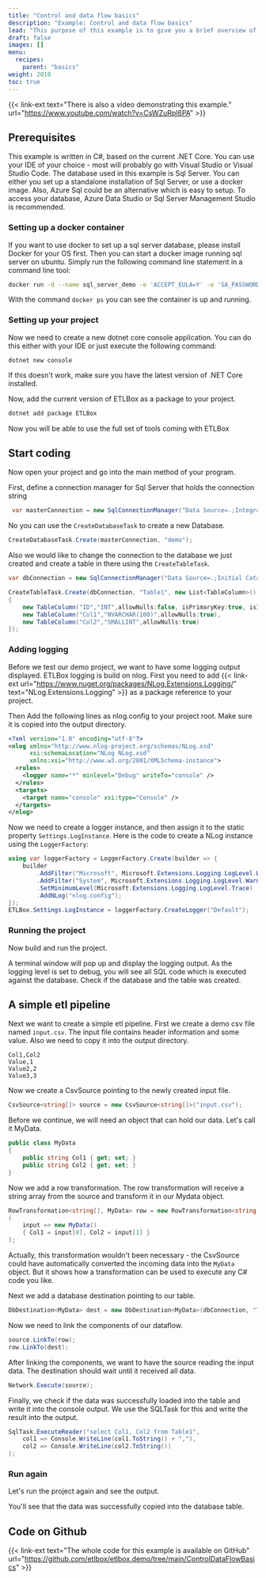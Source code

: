 ```yaml
---
title: "Control and data flow basics"
description: "Example: Control and data flow basics"
lead: "This purpose of this example is to give you a brief overview of the basic concepts of ETLBox. It demonstrates the basic idea of a very simple data flow and shows how to use the ControlFlow objects to manage your database metadata. "
draft: false
images: []
menu:
  recipes:
    parent: "basics"
weight: 2010
toc: true
---
```


{{< link-ext text="There is also a video demonstrating this example." url="https://www.youtube.com/watch?v=CsWZuRpl6PA" >}}

## Prerequisites

This example is written in C#, based on the current .NET Core. You can use your IDE of your choice -
most will probably go with Visual Studio or Visual Studio Code. 
The database used in this example is Sql Server. You can either you set up a standalone installation of Sql Server,
or use a docker image. Also, Azure Sql could be an alternative which is easy to setup. 
To access your database, Azure Data Studio or Sql Server Management Studio is recommended.

### Setting up a docker container

If you want to use docker to set up a sql server database, please install Docker for your OS first.
Then you can start a docker image running sql server on ubuntu. 
Simply run the following command line statement in a command line tool:

```bash
docker run -d --name sql_server_demo -e 'ACCEPT_EULA=Y' -e 'SA_PASSWORD=reallyStrongPwd123' -p  1433:1433 microsoft/mssql-server-linux
```

With the command ```docker ps``` you can see the container is up and running. 

### Setting up your project

Now we need to create a new dotnet core console application. 
You can do this either with your IDE or just execute the following command:

```dotnet new console```

If this doesn't work, make sure you have the latest version of .NET Core installed. 

Now, add the current version of ETLBox as a package to your project. 

```bash
dotnet add package ETLBox
```

Now you will be able to use the full set of tools coming with ETLBox


## Start coding

Now open your project and go into the main method of your program.

First, define a connection manager for Sql Server that holds the connection string 

```C#
 var masterConnection = new SqlConnectionManager("Data Source=.;Integrated Security=false;User=sa;password=reallyStrongPwd123");
```

No you can use the `CreateDatabaseTask` to create a new Database. 

```C#
CreateDatabaseTask.Create(masterConnection, "demo");
```

Also we would like to change the connection to the database we just created and 
create a table in there using the `CreateTableTask`. 

```C#
var dbConnection = new SqlConnectionManager("Data Source=.;Initial Catalog=demo;Integrated Security=false;User=sa;password=reallyStrongPwd123");

CreateTableTask.Create(dbConnection, "Table1", new List<TableColumn>()
{
    new TableColumn("ID","INT",allowNulls:false, isPrimaryKey:true, isIdentity:true),
    new TableColumn("Col1","NVARCHAR(100)",allowNulls:true),
    new TableColumn("Col2","SMALLINT",allowNulls:true)
});
```

### Adding logging 

Before we test our demo project, we want to have some logging output displayed. ETLBox logging is build on nlog. 
First you need to add {{< link-ext url="https://www.nuget.org/packages/NLog.Extensions.Logging/" text="NLog.Extensions.Logging" >}} as a package reference to your project. 

Then Add the following lines as nlog.config to your project root. Make sure it is copied into the output directory.

```xml
<?xml version="1.0" encoding="utf-8"?>
<nlog xmlns="http://www.nlog-project.org/schemas/NLog.xsd"
      xsi:schemaLocation="NLog NLog.xsd"
      xmlns:xsi="http://www.w3.org/2001/XMLSchema-instance"> 
  <rules>
    <logger name="*" minlevel="Debug" writeTo="console" />
  </rules>
  <targets>
    <target name="console" xsi:type="Console" />     
  </targets>
</nlog>
```

Now we need to create a logger instance, and then assign it to the static property `Settings.LogInstance`. Here is the code to create a NLog instance using the `LoggerFactory`:

```C#
using var loggerFactory = LoggerFactory.Create(builder => {
    builder
        .AddFilter("Microsoft", Microsoft.Extensions.Logging.LogLevel.Warning)
        .AddFilter("System", Microsoft.Extensions.Logging.LogLevel.Warning)
        .SetMinimumLevel(Microsoft.Extensions.Logging.LogLevel.Trace)
        .AddNLog("nlog.config");
});
ETLBox.Settings.LogInstance = loggerFactory.CreateLogger("Default");
```

### Running the project

Now build and run the project.

A terminal window will pop up and display the logging output. As the logging level is set to debug, 
you will see all SQL code which is executed against the database.
Check if the database and the table was created.

## A simple etl pipeline

Next we want to create a simple etl pipeline. 
First we create a demo csv file named ```input.csv```. 
The input file contains header information and some value. 
Also we need to copy it into the output directory.

```csv
Col1,Col2
Value,1
Value2,2
Value3,3
```

Now we create a CsvSource pointing to the newly created input file. 

```C#
CsvSource<string[]> source = new CsvSource<string[]>("input.csv");
```

Before we continue, we will need an object that can hold our data. Let's call it MyData.

```C#
public class MyData
{
    public string Col1 { get; set; }
    public string Col2 { get; set; }
}
```

Now we add a row transformation. The row transformation will receive a string array from the source and 
transform it in our Mydata object. 

```C#
RowTransformation<string[], MyData> row = new RowTransformation<string[], MyData>
(
    input => new MyData() 
    { Col1 = input[0], Col2 = input[1] }
);
```

Actually, this transformation wouldn't been necessary - the CsvSource could have automatically converted the
incoming data into the `MyData` object. But it shows how a transformation can be used to execute any 
C# code you like. 

Next we add a database destination pointing to our table.

```C#
DbDestination<MyData> dest = new DbDestination<MyData>(dbConnection, "Table1");
```

Now we need to link the components of our dataflow.

```C#
source.LinkTo(row);
row.LinkTo(dest);
```

After linking the components, we want to have the source reading the input data.
The destination should wait until it received all data.

```C#
Network.Execute(source);
```

Finally, we check if the data was successfully loaded into the table and write it into the console output. 
We use the SQLTask for this and write the result into the output. 

```C#
SqlTask.ExecuteReader("select Col1, Col2 from Table1",
    col1 => Console.WriteLine(col1.ToString() + ","),
    col2 => Console.WriteLine(col2.ToString())
);
```

### Run again 

Let's run the project again and see the output.

You'll see that the data was successfully copied into the database table.

## Code on Github

{{< link-ext text="The whole code for this example is available on GitHub" url="https://github.com/etlbox/etlbox.demo/tree/main/ControlDataFlowBasics" >}}

